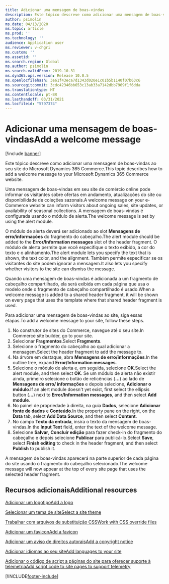 ```yaml
---
title: Adicionar uma mensagem de boas-vindas
description: Este tópico descreve como adicionar uma mensagem de boas-vindas ao seu site do Microsoft Dynamics 365 Commerce.
author: psimolin
ms.date: 04/13/2020
ms.topic: article
ms.prod: ''
ms.technology: ''
audience: Application user
ms.reviewer: v-chgri
ms.custom: ''
ms.assetid: ''
ms.search.region: Global
ms.author: psimolin
ms.search.validFrom: 2019-10-31
ms.dyn365.ops.version: Release 10.0.5
ms.openlocfilehash: 3e61f43eca7d1343d020e1c01b5b1140f07b63c6
ms.sourcegitcommit: 3cdc42346bb653c13ab33a7142dbb7969f1f6dda
ms.translationtype: HT
ms.contentlocale: pt-BR
ms.lasthandoff: 03/31/2021
ms.locfileid: "5797374"
---
```

# <a name="add-a-welcome-message"></a><span data-ttu-id="9a9e9-103">Adicionar uma mensagem de boas-vindas</span><span class="sxs-lookup"><span data-stu-id="9a9e9-103">Add a welcome message</span></span>

[!include [banner](includes/banner.md)]

<span data-ttu-id="9a9e9-104">Este tópico descreve como adicionar uma mensagem de boas-vindas ao seu site do Microsoft Dynamics 365 Commerce.</span><span class="sxs-lookup"><span data-stu-id="9a9e9-104">This topic describes how to add a welcome message to your Microsoft Dynamics 365 Commerce website.</span></span>

<span data-ttu-id="9a9e9-105">Uma mensagem de boas-vindas em seu site de comércio online pode informar os visitantes sobre ofertas em andamento, atualizações do site ou disponibilidade de coleções sazonais.</span><span class="sxs-lookup"><span data-stu-id="9a9e9-105">A welcome message on your e-Commerce website can inform visitors about ongoing sales, site updates, or availability of seasonal collections.</span></span> <span data-ttu-id="9a9e9-106">A mensagem de boas-vindas é configurada usando o módulo de alerta.</span><span class="sxs-lookup"><span data-stu-id="9a9e9-106">The welcome message is set by using the alert module.</span></span>

<span data-ttu-id="9a9e9-107">O módulo de alerta deverá ser adicionado ao slot **Mensagens de erro/informações** do fragmento do cabeçalho.</span><span class="sxs-lookup"><span data-stu-id="9a9e9-107">The alert module should be added to the **Error/Information messages** slot of the header fragment.</span></span> <span data-ttu-id="9a9e9-108">O módulo de alerta permite que você especifique o texto exibido, a cor do texto e o alinhamento.</span><span class="sxs-lookup"><span data-stu-id="9a9e9-108">The alert module lets you specify the text that is shown, the text color, and the alignment.</span></span> <span data-ttu-id="9a9e9-109">Também permite especificar se os visitantes do site podem ignorar a mensagem.</span><span class="sxs-lookup"><span data-stu-id="9a9e9-109">It also lets you specify whether visitors to the site can dismiss the message.</span></span>

<span data-ttu-id="9a9e9-110">Quando uma mensagem de boas-vindas é adicionada a um fragmento de cabeçalho compartilhado, ela será exibida em cada página que usa o modelo onde o fragmento de cabeçalho compartilhado é usado.</span><span class="sxs-lookup"><span data-stu-id="9a9e9-110">When a welcome message is added to a shared header fragment, it will be shown on every page that uses the template where that shared header fragment is used.</span></span>

<span data-ttu-id="9a9e9-111">Para adicionar uma mensagem de boas-vindas ao site, siga essas etapas.</span><span class="sxs-lookup"><span data-stu-id="9a9e9-111">To add a welcome message to your site, follow these steps.</span></span>

1. <span data-ttu-id="9a9e9-112">No construtor de sites do Commerce, navegue até o seu site.</span><span class="sxs-lookup"><span data-stu-id="9a9e9-112">In Commerce site builder, go to your site.</span></span>
1. <span data-ttu-id="9a9e9-113">Selecionar **Fragmentos**.</span><span class="sxs-lookup"><span data-stu-id="9a9e9-113">Select **Fragments**.</span></span>
1. <span data-ttu-id="9a9e9-114">Selecione o fragmento do cabeçalho ao qual adicionar a mensagem.</span><span class="sxs-lookup"><span data-stu-id="9a9e9-114">Select the header fragment to add the message to.</span></span>
1. <span data-ttu-id="9a9e9-115">Na árvore em destaque, abra **Mensagens de erro/informações**.</span><span class="sxs-lookup"><span data-stu-id="9a9e9-115">In the outline tree, expand **Error/Information messages**.</span></span>
1. <span data-ttu-id="9a9e9-116">Selecione o módulo de alerta e, em seguida, selecione **OK**.</span><span class="sxs-lookup"><span data-stu-id="9a9e9-116">Select the alert module, and then select **OK**.</span></span> <span data-ttu-id="9a9e9-117">Se um módulo de alerta não existir ainda, primeiro selecione o botão de reticências (**...**) ao lado de **Mensagens de erro/ informações** e depois selecione, **Adicionar o módulo**.</span><span class="sxs-lookup"><span data-stu-id="9a9e9-117">If an alert module doesn't yet exist, first select the ellipsis button (**...**) next to **Error/Information messages**, and then select **Add module**.</span></span>
1. <span data-ttu-id="9a9e9-118">No painel de propriedade à direita, na guia **Dados**, selecione **Adicionar fonte de dados** e **Conteúdo**.</span><span class="sxs-lookup"><span data-stu-id="9a9e9-118">In the property pane on the right, on the **Data** tab, select **Add Data Source**, and then select **Content**.</span></span>
1. <span data-ttu-id="9a9e9-119">No campo **Texto da entrada**, insira o texto da mensagem de boas-vindas.</span><span class="sxs-lookup"><span data-stu-id="9a9e9-119">In the **Input Text** field, enter the text of the welcome message.</span></span>
1. <span data-ttu-id="9a9e9-120">Selecione **Salvar**, **Concluir edição** para fazer check-in do fragmento do cabeçalho e depois selecione **Publicar** para publicá-lo.</span><span class="sxs-lookup"><span data-stu-id="9a9e9-120">Select **Save**, select **Finish editing** to check in the header fragment, and then select **Publish** to publish it.</span></span> 

<span data-ttu-id="9a9e9-121">A mensagem de boas-vindas aparecerá na parte superior de cada página do site usando o fragmento do cabeçalho selecionado.</span><span class="sxs-lookup"><span data-stu-id="9a9e9-121">The welcome message will now appear at the top of every site page that uses the selected header fragment.</span></span>

## <a name="additional-resources"></a><span data-ttu-id="9a9e9-122">Recursos adicionais</span><span class="sxs-lookup"><span data-stu-id="9a9e9-122">Additional resources</span></span>

[<span data-ttu-id="9a9e9-123">Adicionar um logotipo</span><span class="sxs-lookup"><span data-stu-id="9a9e9-123">Add a logo</span></span>](add-logo.md)

[<span data-ttu-id="9a9e9-124">Selecionar um tema de site</span><span class="sxs-lookup"><span data-stu-id="9a9e9-124">Select a site theme</span></span>](select-site-theme.md)

[<span data-ttu-id="9a9e9-125">Trabalhar com arquivos de substituição CSS</span><span class="sxs-lookup"><span data-stu-id="9a9e9-125">Work with CSS override files</span></span>](css-override-files.md)

[<span data-ttu-id="9a9e9-126">Adicionar um favicon</span><span class="sxs-lookup"><span data-stu-id="9a9e9-126">Add a favicon</span></span>](add-favicon.md)

[<span data-ttu-id="9a9e9-127">Adicionar um aviso de direitos autorais</span><span class="sxs-lookup"><span data-stu-id="9a9e9-127">Add a copyright notice</span></span>](add-copyright-notice.md)

[<span data-ttu-id="9a9e9-128">Adicionar idiomas ao seu site</span><span class="sxs-lookup"><span data-stu-id="9a9e9-128">Add languages to your site</span></span>](add-languages-to-site.md)

[<span data-ttu-id="9a9e9-129">Adicionar o código de script a páginas do site para oferecer suporte à telemetria</span><span class="sxs-lookup"><span data-stu-id="9a9e9-129">Add script code to site pages to support telemetry</span></span>](add-telemetry.md)



[!INCLUDE[footer-include](../includes/footer-banner.md)]
